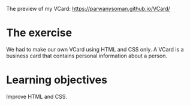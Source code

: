 The preview of my VCard: https://parwanysoman.github.io/VCard/

# The exercise
We had to make our own VCard using HTML and CSS only. A VCard is a business card that contains personal information about a person.

# Learning objectives 
Improve HTML and CSS.

